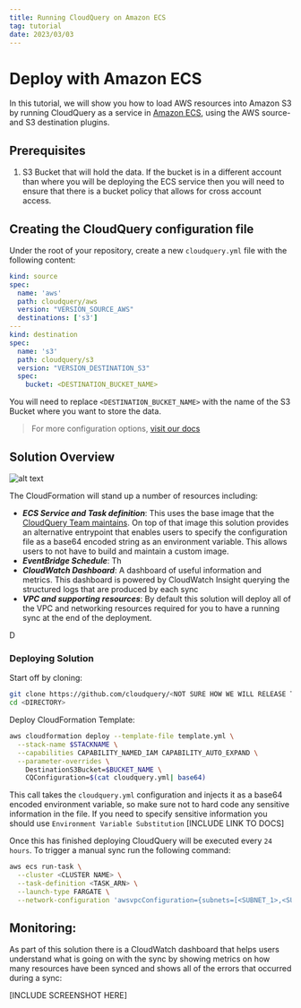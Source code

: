 ```yaml
---
title: Running CloudQuery on Amazon ECS
tag: tutorial
date: 2023/03/03
---
```


# Deploy with Amazon ECS

In this tutorial, we will show you how to load AWS resources into Amazon S3 by running CloudQuery as a service in [Amazon ECS](https://github.com/features/actions), using the AWS source- and S3 destination plugins.

## Prerequisites

1. S3 Bucket that will hold the data. If the bucket is in a different account than where you will be deploying the ECS service then you will need to ensure that there is a bucket policy that allows for cross account access.


## Creating the CloudQuery configuration file

Under the root of your repository, create a new `cloudquery.yml` file with the following content:

```yaml copy
kind: source
spec:
  name: 'aws'
  path: cloudquery/aws
  version: "VERSION_SOURCE_AWS"
  destinations: ['s3']
---
kind: destination
spec:
  name: 's3'
  path: cloudquery/s3
  version: "VERSION_DESTINATION_S3"
  spec:
    bucket: <DESTINATION_BUCKET_NAME>
```

You will need to replace `<DESTINATION_BUCKET_NAME>` with the name of the S3 Bucket where you want to store the data. 


> For more configuration options, [visit our docs](/docs/reference/source-spec)

## Solution Overview

![alt text](/data/ecs-deployment/cloudquery_on_ecs.png "Title")



The CloudFormation will stand up a number of resources including:



- ***ECS Service and Task definition***: This uses the base image that the [CloudQuery Team maintains](https://github.com/cloudquery/cloudquery/pkgs/container/cloudquery). On top of that image this solution provides an alternative entrypoint that enables users to specify the configuration file as a base64 encoded string as an environment variable. This allows users to not have to build and maintain a custom image.
- ***EventBridge Schedule***: Th
- ***CloudWatch Dashboard***: A dashboard of useful information and metrics. This dashboard is powered by CloudWatch Insight querying the structured logs that are produced by each sync
- ***VPC and supporting resources***: By default this solution will deploy all of the VPC and networking resources required for you to have a running sync at the end of the deployment.  


D

### Deploying Solution

Start off by cloning:
```bash
git clone https://github.com/cloudquery/<NOT SURE HOW WE WILL RELEASE THIS>
cd <DIRECTORY>
```

Deploy CloudFormation Template:

```bash
aws cloudformation deploy --template-file template.yml \
  --stack-name $STACKNAME \
  --capabilities CAPABILITY_NAMED_IAM CAPABILITY_AUTO_EXPAND \
  --parameter-overrides \
    DestinationS3Bucket=$BUCKET_NAME \
    CQConfiguration=$(cat cloudquery.yml| base64) 
```

This call takes the `cloudquery.yml` configuration and injects it as a base64 encoded environment variable, so make sure not to hard code any sensitive information in the file. If you need to specify sensitive information you should use `Environment Variable Substitution` [INCLUDE LINK TO DOCS] 


Once this has finished deploying CloudQuery will be executed every `24 hours`. To trigger a manual sync run the following command:
```bash
aws ecs run-task \
  --cluster <CLUSTER NAME> \
  --task-definition <TASK_ARN> \
  --launch-type FARGATE \
  --network-configuration 'awsvpcConfiguration={subnets=[<SUBNET_1>,<SUBNET_2>],securityGroups=[<SG_1>,<SG_2>]}'
```



## Monitoring:

As part of this solution there is a CloudWatch dashboard that helps users understand what is going on with the sync by showing metrics on how many resources have been synced and shows all of the errors that occurred during a sync:


[INCLUDE SCREENSHOT HERE]